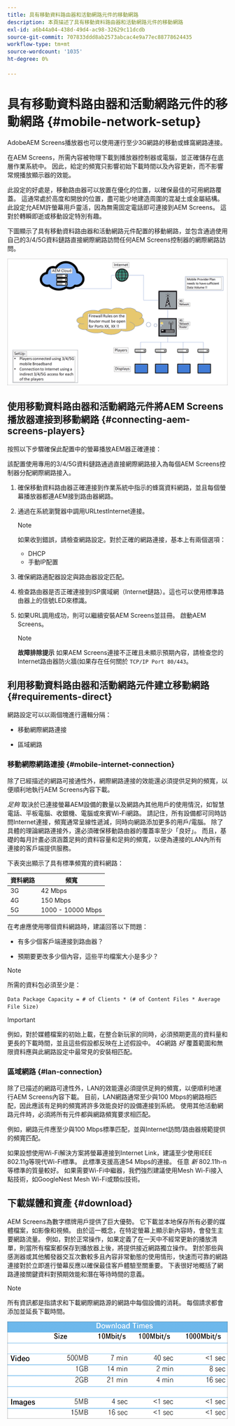 ```yaml
---
title: 具有移動資料路由器和活動網路元件的移動網路
description: 本頁描述了具有移動資料路由器和活動網路元件的移動網路
exl-id: a6b44a04-438d-49d4-ac98-32629c11dcdb
source-git-commit: 707833ddd8ab2573abcac4e9a77ec88778624435
workflow-type: tm+mt
source-wordcount: '1035'
ht-degree: 0%

---
```


# 具有移動資料路由器和活動網路元件的移動網路 {#mobile-network-setup}

AdobeAEM Screens播放器也可以使用運行至少3G網路的移動或蜂窩網路連接。

在AEM Screens，所需內容被物理下載到播放器控制器或電腦，並正確儲存在底層作業系統中。 因此，給定的頻寬只影響初始下載時間以及內容更新，而不影響常規播放顯示器的效能。

此設定的好處是，移動路由器可以放置在優化的位置，以確保最佳的可用網路覆蓋。 這通常處於高度和開放的位置，盡可能少地建造周圍的混凝土或金屬結構。
此設定允AEM許螢幕用戶靈活，因為無需固定電話即可連接到AEM Screens。 這對於轉瞬即逝或移動設定特別有趣。

下圖顯示了具有移動資料路由器和活動網路元件配置的移動網路，並包含通過使用自己的3/4/5G資料鏈路直接網際網路訪問任何AEM Screens控制器的網際網路訪問。

![](/help/using/assets/mobile-network-1.png)

## 使用移動資料路由器和活動網路元件將AEM Screens播放器連接到移動網路 {#connecting-aem-screens-players}

按照以下步驟確保此配置中的螢幕播放AEM器正確連接：

該配置使用專用的3/4/5G資料鏈路通過直接網際網路接入為每個AEM Screens控制器分配網際網路接入。

1. 確保移動資料路由器正確連接到作業系統中指示的蜂窩資料網路，並且每個螢幕播放器都連AEM接到路由器網路。
1. 通過在系統瀏覽器中調用URLtestInternet連接。
   >[!NOTE]
   >如果收到錯誤，請檢查網路設定。對於正確的網路連接，基本上有兩個選項：
   >* DHCP
   >* 手動IP配置


1. 確保網路適配器設定與路由器設定匹配。

1. 檢查路由器是否正確連接到ISP廣域網（Internet鏈路）。這也可以使用標準路由器上的信號LED來標識。
1. 如果URL調用成功，則可以繼續安裝AEM Screens並註冊。 啟動AEM Screens。

   >[!NOTE]
   >**故障排除提示**
   >如果AEM Screens連接不正確且未顯示預期內容，請檢查您的Internet路由器防火牆(如果存在任何關於 `TCP/IP Port 80/443`。


## 利用移動資料路由器和活動網路元件建立移動網路 {#requirements-direct}

網路設定可以以兩個塊進行邏輯分隔：

* 移動網際網路連接

* 區域網路

### 移動網際網路連接 {#mobile-internet-connection}

除了已經描述的網路可接通性外，網際網路連接的效能還必須提供足夠的頻寬，以便順利地執行AEM Screens內容下載。

*足夠* 取決於已連接螢幕AEM設備的數量以及網路內其他用戶的使用情況，如智慧電話、平板電腦、收銀機、電腦或來賓Wi-Fi網路。
請記住，所有設備都可同時訪問Internet連接，頻寬通常呈線性遞減，同時向網路添加更多的用戶/電腦。
除了具體的理論網路連接外，還必須確保移動路由器的覆蓋率至少「良好」。 而且，基礎的每月計畫必須涵蓋足夠的資料容量和足夠的頻寬，以便為連接的LAN內所有連接的客戶端提供服務。

下表突出顯示了具有標準頻寬的資料網路：

| 資料網路 | 頻寬 |
|--- |--- |
| 3G | 42 Mbps |
| 4G | 150 Mbps |
| 5G | 1000 - 10000 Mbps |

在考慮應使用哪個資料網路時，建議回答以下問題：

* 有多少個客戶端連接到路由器？

* 預期要更改多少個內容，這些平均檔案大小是多少？

>[!NOTE]
>
>所需的資料包必須至少是：
>
>`Data Package Capacity = # of Clients * (# of Content Files * Average File Size)`

>[!IMPORTANT]
>
>例如，對於媒體檔案的初始上載，在整合新玩家的同時，必須預期更高的資料量和更長的下載時間，並且這些假設都反映在上述假設中。 4G網路 *好* 覆蓋範圍和無限資料應與此網路設定中最常見的安裝相匹配。


### 區域網路 {#lan-connection}

除了已描述的網路可達性外，LAN的效能還必須提供足夠的頻寬，以便順利地運行AEM Screens內容下載。 目前，LAN網路通常至少與100 Mbps的網路相匹配，因此應該有足夠的頻寬將許多效能良好的設備連接到系統。 使用其他活動網路元件時，必須將所有元件都與網路頻寬要求相匹配。

例如，網路元件應至少與100 Mbps標準匹配，並與Internet訪問/路由器規範提供的頻寬匹配。

如果設想使用Wi-Fi解決方案將螢幕連接到Internet Link，建議至少使用IEEE 802.11g等現代Wi-Fi標準。 此標準支援高達54 Mbps的連接。 任意 *新* 802.11h-n等標準的質量較好。 如果需要Wi-Fi中繼器，我們強烈建議使用Mesh Wi-Fi接入點技術，如GoogleNest Mesh Wi-Fi或類似技術。

## 下載媒體和資產 {#download}

AEM Screens為數字標牌用戶提供了巨大優勢。 它下載並本地保存所有必要的媒體檔案，如影像和視頻。 由於這一概念，在特定螢幕上顯示新內容時，會發生主要網路流量。
例如，對於正常操作，如果定義了在一天中不經常更新的播放清單，則當所有檔案都保存到播放器上後，將提供接近網路獨立操作。
對於那些與感測器或其他觸發器交互次數較多且內容非常動態的使用情形，快速而可靠的網路連接對於立即進行螢幕反應以確保最佳客戶體驗至關重要。
下表很好地概括了網路連接關鍵資料對預期效能和潛在等待時間的意義。

>[!NOTE]
>
>所有資訊都是指請求和下載網際網路源的網路中每個設備的消耗。 每個請求都會添加並延長下載時間。

![](/help/using/assets/mobile-router-download.png)
